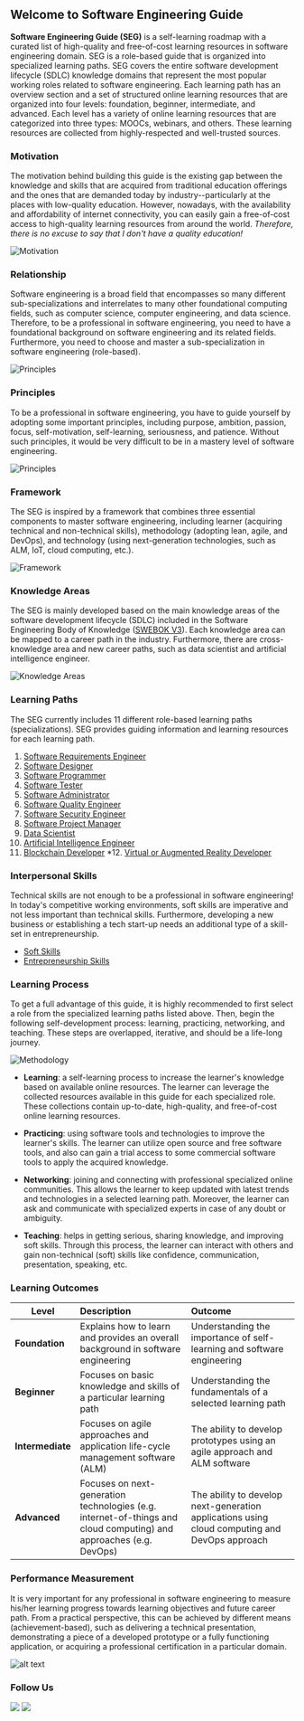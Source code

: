 ## Welcome to Software Engineering Guide

**Software Engineering Guide (SEG)** is a self-learning roadmap with a curated list of high-quality and free-of-cost learning resources in software engineering domain. SEG is a role-based guide that is organized into specialized learning paths. SEG covers the entire software development lifecycle (SDLC) knowledge domains that represent the most popular working roles related to software engineering. Each learning path has an overview section and a set of structured online learning resources that are organized into four levels: foundation, beginner, intermediate, and advanced. Each level has a variety of online learning resources that are categorized into three types: MOOCs, webinars, and others. These learning resources are collected from highly-respected and well-trusted sources.

### Motivation

The motivation behind building this guide is the existing gap between the knowledge and skills that are acquired from traditional education offerings and the ones that are demanded today by industry--particularly at the places with low-quality education. However, nowadays, with the availability and affordability of internet connectivity, you can easily gain a free-of-cost access to high-quality learning resources from around the world. *Therefore, there is no excuse to say that I don't have a quality education!*

![](Slide2.JPG "Motivation")

### Relationship

Software engineering is a broad field that encompasses so many different sub-specializations and interrelates to many other foundational computing fields, such as computer science, computer engineering, and data science. Therefore, to be a professional in software engineering, you need to have a foundational background on software engineering and its related fields. Furthermore, you need to choose and master a sub-specialization in software engineering (role-based).    

![](Slide4.JPG "Principles") 

### Principles

To be a professional in software engineering, you have to guide yourself by adopting some important principles, including purpose, ambition, passion, focus, self-motivation, self-learning, seriousness, and patience. Without such principles, it would be very difficult to be in a mastery level of software engineering.

![](Slide5.JPG "Principles") 

### Framework

The SEG is inspired by a framework that combines three essential components to master software engineering, including learner (acquiring technical and non-technical skills), methodology (adopting lean, agile, and DevOps), and technology (using next-generation technologies, such as ALM, IoT, cloud computing, etc.).

![](Slide7.JPG "Framework") 

### Knowledge Areas

The SEG is mainly developed based on the main knowledge areas of the software development lifecycle (SDLC) included in the Software Engineering Body of Knowledge ([SWEBOK V3](https://www.computer.org/web/swebok/v3)). Each knowledge area can be mapped to a career path in the industry. Furthermore, there are cross-knowledge area and new career paths, such as data scientist and artificial intelligence engineer.

![](Slide8.JPG "Knowledge Areas") 

### Learning Paths

The SEG currently includes 11 different role-based learning paths (specializations). SEG provides guiding information and learning resources for each learning path.

1. [Software Requirements Engineer](swr.md)
2. [Software Designer](swd.md)
3. [Software Programmer](swc.md)
4. [Software Tester](swt.md)
5. [Software Administrator](swm.md)
6. [Software Quality Engineer](swq.md)
7. [Software Security Engineer](sws.md)
8. [Software Project Manager](swem.md)
9. [Data Scientist](ds.md)
10. [Artificial Intelligence Engineer](ai.md)
11. [Blockchain Developer](bc.md)
*12. [Virtual or Augmented Reality Developer](var.md)

### Interpersonal Skills

Technical skills are not enough to be a professional in software engineering! In today's competitive working environments, soft skills are imperative and not less important than technical skills. Furthermore, developing a new business or establishing a tech start-up needs an additional type of a skill-set in entrepreneurship.

- [Soft Skills](ss.md)
- [Entrepreneurship Skills](es.md)

### Learning Process

To get a full advantage of this guide, it is highly recommended to first select a role from the specialized learning paths listed above. Then, begin the following self-development process: learning, practicing, networking, and teaching. These steps are overlapped, iterative, and should be a life-long journey.

![](Slide9.JPG "Methodology") 

- **Learning**: a self-learning process to increase the learner's knowledge based on available online resources. The learner can leverage the collected resources available in this guide for each specialized role. These collections contain up-to-date, high-quality, and free-of-cost online learning resources.

- **Practicing**: using software tools and technologies to improve the learner's skills. The learner can utilize open source and free software tools, and also can gain a trial access to some commercial software tools to apply the acquired knowledge.

- **Networking**: joining and connecting with professional specialized online communities. This allows the learner to keep updated with latest trends and technologies in a selected learning path. Moreover, the learner can ask and communicate with specialized experts in case of any doubt or ambiguity.

- **Teaching**: helps in getting serious, sharing knowledge, and improving soft skills. Through this process, the learner can interact with others and gain non-technical (soft) skills like confidence, communication, presentation, speaking, etc.

### Learning Outcomes

| Level        | Description           | Outcome  |
| ------------- |:-------------| :-----|
| **Foundation**     | Explains how to learn and provides an overall background in software engineering | Understanding the importance of self-learning and software engineering|
| **Beginner**     | Focuses on basic knowledge and skills of a particular learning path | Understanding the fundamentals of a selected learning path |
| **Intermediate** | Focuses on agile approaches and application life-cycle management software (ALM) | The ability to develop prototypes using an agile approach and ALM software |
| **Advanced** | Focuses on next-generation technologies (e.g. internet-of-things and cloud computing) and approaches (e.g. DevOps)      |    The ability to develop next-generation applications using cloud computing and DevOps approach |

### Performance Measurement

It is very important for any professional in software engineering to measure his/her learning progress towards learning objectives and future career path. From a practical perspective, this can be achieved by different means (achievement-based), such as delivering a technical presentation, demonstrating a piece of a developed prototype or a fully functioning application, or acquiring a professional certification in a particular domain.

![alt text](Slide12.JPG "Performance Measurement") 

### Follow Us

[![](twitter.png)](https://twitter.com/SWE_Guide) [![](linkedin.png)](https://www.linkedin.com/groups/10323987)


